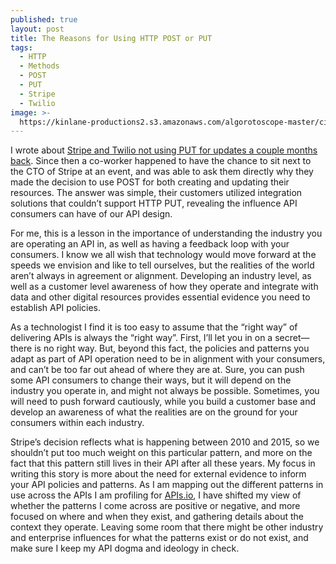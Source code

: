 ```yaml
---
published: true
layout: post
title: The Reasons for Using HTTP POST or PUT
tags:
  - HTTP
  - Methods
  - POST
  - PUT
  - Stripe
  - Twilio
image: >-
  https://kinlane-productions2.s3.amazonaws.com/algorotoscope-master/citizenship-old-bearded-man-thinking.jpeg
---
```

I wrote about [Stripe and Twilio not using PUT for updates a couple months back](https://apievangelist.com/2024/02/07/twilio-and-stripe-do-not-use-put-for-http-resource-updates/). Since then a co-worker happened to have the chance to sit next to the CTO of Stripe at an event, and was able to ask them directly why they made the decision to use POST for both creating and updating their resources. The answer was simple, their customers utilized integration solutions that couldn’t support HTTP PUT, revealing the influence API consumers can have of our API design.

For me, this is a lesson in the importance of understanding the industry you are operating an API in, as well as having a feedback loop with your consumers. I know we all wish that technology would move forward at the speeds we envision and like to tell ourselves, but the realities of the world aren’t always in agreement or alignment. Developing an industry level, as well as a customer level awareness of how they operate and integrate with data and other digital resources provides essential evidence you need to establish API policies.

As a technologist I find it is too easy to assume that the “right way” of delivering APIs is always the “right way”. First, I’ll let you in on a secret—there is no right way. But, beyond this fact, the policies and patterns you adapt as part of API operation need to be in alignment with your consumers, and can’t be too far out ahead of where they are at. Sure, you can push some API consumers to change their ways, but it will depend on the industry you operate in, and might not always be possible. Sometimes, you will need to push forward cautiously, while you build a customer base and develop an awareness of what the realities are on the ground for your consumers within each industry.

Stripe’s decision reflects what is happening between 2010 and 2015, so we shouldn’t put too much weight on this particular pattern, and more on the fact that this pattern still lives in their API after all these years. My focus in writing this story is more about the need for external evidence to inform your API policies and patterns. As I am mapping out the different patterns in use across the APIs I am profiling for [APIs.io](https://apis.io), I have shifted my view of whether the patterns I come across are positive or negative, and more focused on where and when they exist, and gathering details about the context they operate. Leaving some room that there might be other industry and enterprise influences for what the patterns exist or do not exist, and make sure I keep my API dogma and ideology in check.
